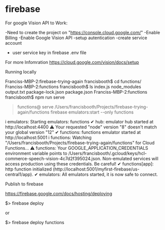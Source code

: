 # firebase

For google Vision API to Work:

-Need to create the project on "https://console.cloud.google.com/"
-Enable Billing
-Enable Google Vision API
-setup autentication 
-create service account
- user service key in firebase .env file

For more Infomration https://cloud.google.com/vision/docs/setup

Running locally

Franciss-MBP-2:firebase-trying-again francisbooth$ cd functions/
Franciss-MBP-2:functions francisbooth$ ls
index.js		node_modules		output.txt		package-lock.json	package.json
Franciss-MBP-2:functions francisbooth$ npm run serve

> functions@ serve /Users/francisbooth/Projects/firebase-trying-again/functions
> firebase emulators:start --only functions

i  emulators: Starting emulators: functions
✔  hub: emulator hub started at http://localhost:4400
⚠  Your requested "node" version "8" doesn't match your global version "12"
✔  functions: functions emulator started at http://localhost:5001
i  functions: Watching "/Users/francisbooth/Projects/firebase-trying-again/functions" for Cloud Functions...
⚠  functions: Your GOOGLE_APPLICATION_CREDENTIALS environment variable points to /Users/francisbooth/.gcloud/keys/hcl-commerce-speech-vision-4c7d2f395024.json. Non-emulated services will access production using these credentials. Be careful!
✔  functions[app]: http function initialized (http://localhost:5001/myfirst-firebase/us-central1/app).
✔  emulators: All emulators started, it is now safe to connect.


Publish to firebase

https://firebase.google.com/docs/hosting/deploying

$> firebase deploy

or

$> firebase deploy functions